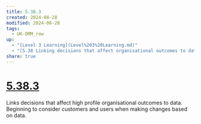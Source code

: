 ```yaml
---
title: 5.38.3
created: 2024-08-28
modified: 2024-08-28
tags:
  - UK-DMM_row
up:
  - "[Level 3 Learning](Level%203%20Learning.md)"
  - "[5.38 Linking decisions that affect organisational outcomes to data](5.38%20Linking%20decisions%20that%20affect%20organisational%20outcomes%20to%20data.md)"
share: true
---
```

# [5.38.3](5.38.3.md)

Links decisions that affect high profile organisational outcomes to data. Beginning to consider customers and users when making changes based on data.

